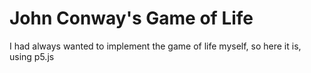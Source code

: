 # John Conway's Game of Life

I had always wanted to implement the game of
life myself, so here it is, using p5.js
